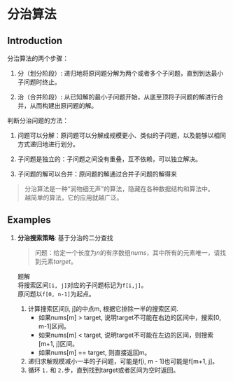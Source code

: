 # 分治算法

## Introduction

分治算法的两个步骤：

1. 分（划分阶段）: 递归地将原问题分解为两个或者多个子问题，直到到达最小子问题时终止。

2. 治（合并阶段）: 从已知解的最小子问题开始，从底至顶将子问题的解进行合并，从而构建出原问题的解。

判断分治问题的方法：

1. 问题可以分解：原问题可以分解成规模更小、类似的子问题，以及能够以相同方式递归地进行划分。

2. 子问题是独立的：子问题之间没有重叠，互不依赖，可以独立解决。

3. 子问题的解可以合并：原问题的解通过合并子问题的解得来

> 分治算法是一种“润物细无声”的算法，隐藏在各种数据结构和算法中。  
> 越简单的算法，它的应用就越广泛。

## Examples

1. **分治搜索策略**: 基于分治的二分查找  
    > 问题：给定一个长度为$n$的有序数组$nums$，其中所有的元素唯一，请找到元素$target$。  

    题解  
    将搜索区间`[i, j]`对应的子问题标记为`f[i,j]`。  
    原问题以`f[0, n-1]`为起点。  
    1. 计算搜索区间[i, j]的中点m, 根据它排除一半的搜索区间.
        - 如果nums[m] > target, 说明target不可能在右边的区间中，搜索[0, m-1]区间。
        - 如果nums[m] < target, 说明target不可能在左边的区间，则搜索[m+1, j]区间。
        - 如果nums[m] == target, 则直接返回m。
    2. 递归求解规模减小一半的子问题，可能是f[i, m - 1]也可能是f[m+1, j]。   
    3. 循环 `1.` 和 `2.`步，直到找到target或者区间为空时返回。

